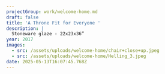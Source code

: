 ```yaml
---
projectGroup: work/welcome-home.md
draft: false
title: 'A Throne Fit for Everyone '
description: |
  Stoneware glaze - 22x23x36”
year: 2017
images:
  - src: /assets/uploads/welcome-home/chair+close+up.jpeg
  - src: /assets/uploads/welcome-home/Helling_3.jpeg
date: 2025-05-13T16:07:45.768Z
---
```


